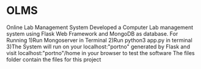 # OLMS
Online Lab  Management System
Developed a Computer Lab management system using Flask Web Framework and MongoDB as database.
For Running
1)Run Mongoserver in Terminal
2)Run python3 app.py in terminal
3)The System will run on your localhost:"portno" generated by Flask and visit localhost:"portno"/home in your browser to test the software
The files folder contain the files for this project
